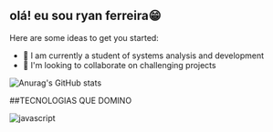 ## olá! eu sou ryan ferreira😁


Here are some ideas to get you started:
- 🌱 I am currently a student of systems analysis and development
- 👯 I'm looking to collaborate on challenging projects

![Anurag's GitHub stats](https://github-readme-stats.vercel.app/api?username=Ryandsferrer&show_icons=true&theme=tokyonight)

##TECNOLOGIAS QUE DOMINO

<div display= 'flex' flex-direction= 'rows'>
  <img alt='javascript' src='https://cdn.icon-icons.com/icons2/2415/PNG/512/javascript_original_logo_icon_146455.png'>
</div>
